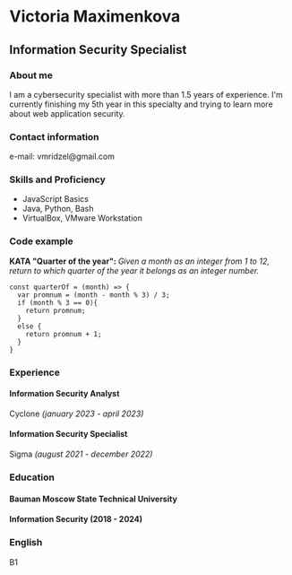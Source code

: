 <!DOCTYPE html>
<html>
<head>
</head>
<body>
<h1>Victoria Maximenkova</h1>

<h2>Information Security Specialist</h2>

<h3>About me</h3>
<p>I am a cybersecurity specialist with more than 1.5 years of experience. I'm currently finishing my 5th year in this specialty and trying to learn more about web application security.</p>

<h3>Contact information</h3>
<p>e-mail: vmridzel@gmail.com</p>

<h3>Skills and Proficiency</h3>
<ul>
  <li>JavaScript Basics</li>
  <li>Java, Python, Bash</li>
  <li>VirtualBox, VMware Workstation</li>
</ul>

<h3>Code example</h3>
<p><strong>KATA "Quarter of the year": </strong><em>Given a month as an integer from 1 to 12, return to which quarter of the year it belongs as an integer number.</em></p>
<div class="language-plaintext highlighter-rouge"><div class="highlight"><pre class="highlight"><code>const quarterOf = (month) => {
  var promnum = (month - month % 3) / 3;
  if (month % 3 == 0){
    return promnum;
  }
  else {
    return promnum + 1;
  }
}</code></pre></div></div>

<h3>Experience</h3>
<h4>Information Security Analyst</h4>
<p>Cyclone <em>(january 2023 - april 2023)</em></p>
<h4>Information Security Specialist</h4>
<p>Sigma <em>(august 2021 - december 2022)</em></p>

<h3>Education</h3>
<h4>Bauman Moscow State Technical University<h4>
<p>Information Security (2018 - 2024)</p>
  
<h3>English</h3>
<p>B1</p>
</body>
</html>

